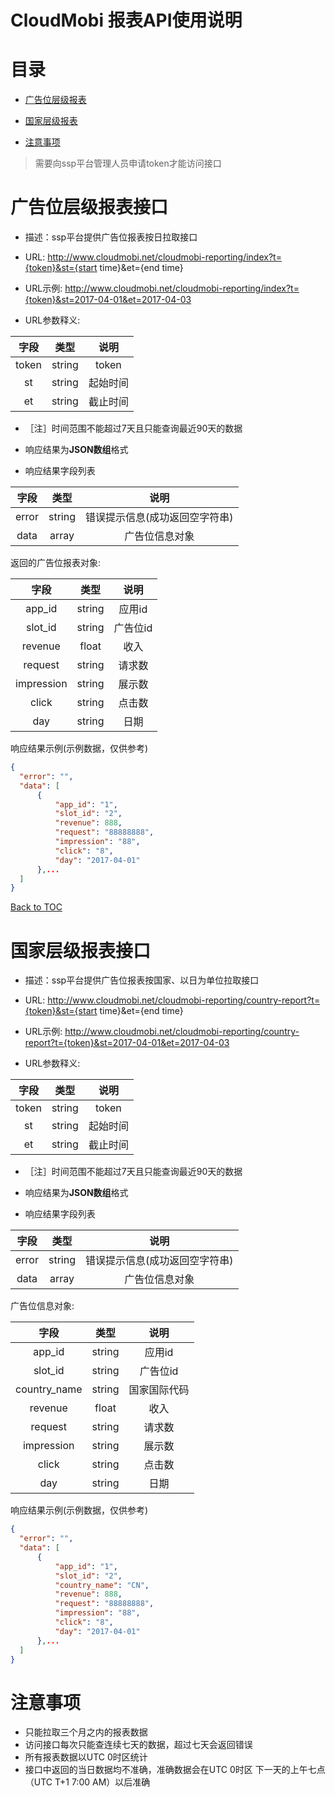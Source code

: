  CloudMobi 报表API使用说明
=== 

目录 
=== 


* [广告位层级报表](#广告位层级报表接口) 

* [国家层级报表](#国家层级报表接口) 
* [注意事项](#注意事项)
> 需要向ssp平台管理人员申请token才能访问接口


广告位层级报表接口
===

* 描述：ssp平台提供广告位报表按日拉取接口

* URL: http://www.cloudmobi.net/cloudmobi-reporting/index?t={token}&st={start time}&et={end time}

* URL示例: http://www.cloudmobi.net/cloudmobi-reporting/index?t={token}&st=2017-04-01&et=2017-04-03

* URL参数释义:  

|  字段   |   类型   |  说明   |
| :---: | :----: | :---: |
| token | string | token |
|  st   | string | 起始时间  |
|  et   | string | 截止时间  |
* ［注］时间范围不能超过7天且只能查询最近90天的数据

* 响应结果为**JSON数组**格式

* 响应结果字段列表 

|  字段   |   类型   |        说明        |
| :---: | :----: | :--------------: |
| error | string | 错误提示信息(成功返回空字符串) |
| data  | array  |     广告位信息对象      |

返回的广告位报表对象:

|     字段     |   类型   |  说明   |
| :--------: | :----: | :---: |
|   app_id   | string | 应用id  |
|  slot_id   | string | 广告位id |
|  revenue   | float  |  收入   |
|  request   | string |  请求数  |
| impression | string |  展示数  |
|   click    | string |  点击数  |
|    day     | string |  日期   |


响应结果示例(示例数据，仅供参考)

  ```json 
{
    "error": "",
    "data": [
        {
            "app_id": "1",
            "slot_id": "2",
            "revenue": 888,
            "request": "88888888",
            "impression": "88",
            "click": "8",
            "day": "2017-04-01"
        },...
    ]
}
  ```

[Back to TOC](#目录) 


国家层级报表接口
=== 

* 描述：ssp平台提供广告位报表按国家、以日为单位拉取接口

* URL: http://www.cloudmobi.net/cloudmobi-reporting/country-report?t={token}&st={start time}&et={end time}

* URL示例: http://www.cloudmobi.net/cloudmobi-reporting/country-report?t={token}&st=2017-04-01&et=2017-04-03

* URL参数释义:  

|  字段   |   类型   |  说明   |
| :---: | :----: | :---: |
| token | string | token |
|  st   | string | 起始时间  |
|  et   | string | 截止时间  |
* ［注］时间范围不能超过7天且只能查询最近90天的数据

* 响应结果为**JSON数组**格式

* 响应结果字段列表 

|  字段   |   类型   |        说明        |
| :---: | :----: | :--------------: |
| error | string | 错误提示信息(成功返回空字符串) |
| data  | array  |     广告位信息对象      |

广告位信息对象:

|      字段      |   类型   |   说明   |
| :----------: | :----: | :----: |
|    app_id    | string |  应用id  |
|   slot_id    | string | 广告位id  |
| country_name | string | 国家国际代码 |
|   revenue    | float  |   收入   |
|   request    | string |  请求数   |
|  impression  | string |  展示数   |
|    click     | string |  点击数   |
|     day      | string |   日期   |


响应结果示例(示例数据，仅供参考)

  ```json 
{
    "error": "",
    "data": [
        {
            "app_id": "1",
            "slot_id": "2",
            "country_name": "CN",
            "revenue": 888,
            "request": "88888888",
            "impression": "88",
            "click": "8",
            "day": "2017-04-01"
        },...
    ]
}
  ```
注意事项
===
* 只能拉取三个月之内的报表数据
* 访问接口每次只能查连续七天的数据，超过七天会返回错误
* 所有报表数据以UTC 0时区统计
* 接口中返回的当日数据均不准确，准确数据会在UTC 0时区 下一天的上午七点（UTC  T+1 7:00 AM）以后准确